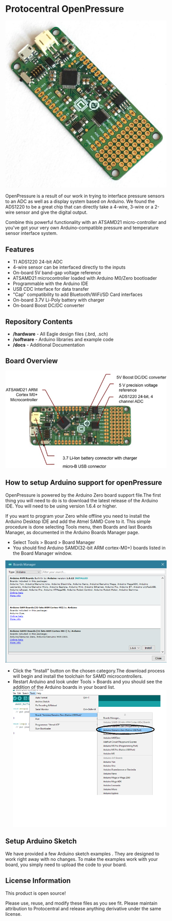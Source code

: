 # Protocentral OpenPressure

![OpenPressure](/docs/images/openpressure.jpg)

OpenPressure is a result of our work in trying to interface pressure sensors to an ADC as well as a display system based on Arduino. We found the ADS1220 to be a great chip that can directly take a 4-wire, 3-wire or a 2-wire sensor and give the digital output. 

Combine this powerful functionality with an ATSAMD21 micro-controller and you've got your very own Arduino-compatible pressure and temperature sensor interface system.

Features
--------
* TI ADS1220 24-bit ADC
* 4-wire sensor can be interfaced directly to the inputs
* On-board 5V band-gap voltage reference
* ATSAMD21 microcontroller loaded with Arduino M0/Zero bootloader
* Programmable with the Arduino IDE
* USB CDC Interface for data transfer
* "Cap" compatibility to add Bluetooth/WiFi/SD Card interfaces
* On-board 3.7V Li-Poly battery with charger
* On-board Boost DC/DC converter 


Repository Contents
-------------------
* **/hardware** - All Eagle design files (.brd, .sch)
* **/software** - Arduino libraries and example code
* **/docs** - Additional Documentation

Board Overview
--------------
![ labelled](/docs/images/openpressure-labelled.jpg)

How to setup Arduino support for openPressure
---------------------------------------------------
OpenPressure is powered by the Arduino Zero board support file.The first thing you will need to do is to download the latest release of the Arduino IDE. You will need to be using version 1.6.4 or higher. 

If you want to program your Zero while offline you need to install the Arduino Desktop IDE and add the Atmel SAMD Core to it. This simple procedure is done selecting Tools menu, then Boards and last Boards Manager, as documented in the Arduino Boards Manager page. 

* Select Tools > Board > Board Manager
* You should find Arduino SAMD(32-bit ARM cortex-M0+) boards listed in the Board Manager window.

 ![board_manager](/docs/images/MKR_Zero_BrdMgrAdd.jpg)
 
* Click the “Install” button on the chosen category.The download process will begin and install the toolchain for SAMD microcontrollers.
* Restart Arduino and look under Tools > Boards and you should see the addition of the Arduino boards in your board list.
![board](/docs/images/selectBoard.png)

Setup Arduino Sketch
--------------------
We have provided a few Arduino sketch examples . They are designed to work right away with no changes. To make the examples work with your board, you simply need to upload the code to your board.

License Information
-------------------
This product is open source!

Please use, reuse, and modify these files as you see fit. Please maintain attribution to Protocentral and release anything derivative under the same license.
